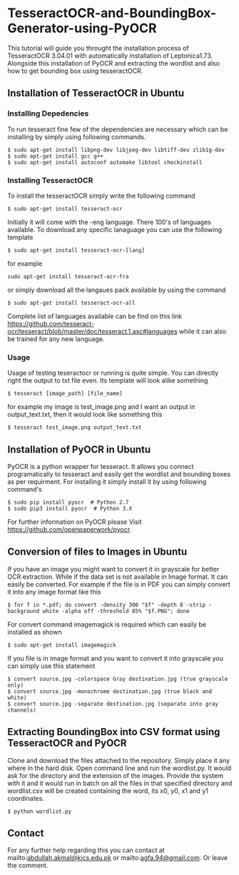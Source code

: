# TesseractOCR-and-BoundingBox-Generator-using-PyOCR
This tutorial will guide you throught the installation process of TesseractOCR 3.04.01 with automatically installation 
of Leptonica1.73. Alongside this installation of PyOCR and extracting the wordlist and also how to get bounding box 
using tesseractOCR. 
## Installation of TesseractOCR in Ubuntu
### Installing Depedencies
To run tesseract fine few of the dependencies are necessary which can be installing by simply using following commands.
```
$ sudo apt-get install libpng-dev libjpeg-dev libtiff-dev zlib1g-dev
$ sudo apt-get install gcc g++
$ sudo apt-get install autoconf automake libtool checkinstall
```
### Installing TesseractOCR
To install the tesseractOCR simply write the following command
```
$ sudo apt-get install tesseract-ocr
```
Initially it will come with the -eng language. There 100's of languages available. To download any specific lanaguage
you can use the following template
```
$ sudo apt-get install tesseract-ocr-[lang]
```
for example
```
sudo apt-get install tesseract-ocr-fra
```
or simply download all the langaues pack available by using the command
```
$ sudo apt-get install tesseract-ocr-all
```
Complete list of languages available can be find on this link https://github.com/tesseract-ocr/tesseract/blob/master/doc/tesseract.1.asc#languages while it can also be trained for any new language.
### Usage
Usage of testing teseractocr or running is quite simple. You can directly right the output to txt file even. Its template will look alike something
```
$ tesseract [image_path] [file_name]
```
for example my image is test_image.png and I want an output in output_text.txt, then it would look like something this
```
$ tesseract test_image.png output_text.txt
```
## Installation of PyOCR in Ubuntu
PyOCR is a python wrapper for tesseract. It allows you connect programatically to 
tesseract and easily get the wordlist and bounding boxes as per requirment. For installing it simply install it by using following command's
```
$ sudo pip install pyocr  # Python 2.7
$ sudo pip3 install pyocr  # Python 3.X
```
For further information on PyOCR please Visit https://github.com/openpaperwork/pyocr. 

## Conversion of files to Images in Ubuntu
If you have an image you might want to convert it in grayscale for better OCR extraction. While if the data set is not available in Image format. It can easily be converted. For example if the file is in PDF you can simply convert it into any image format like this
```
$ for f in *.pdf; do convert -density 300 "$f" -depth 8 -strip -background white -alpha off -threshold 85% "$f.PNG"; done
```
For convert command imagemagick is required which can easily be installed as shown
```
$ sudo apt-get install imagemagick
```
If you file is in image format and you want to convert it into grayscale you can simply use this statement
```
$ convert source.jpg -colorspace Gray destination.jpg (true grayscale only)
$ convert source.jpg -monochrome destination.jpg (true black and white)
$ convert source.jpg -separate destination.jpg (separate into gray channels)
```
## Extracting BoundingBox into CSV format using TesseractOCR and PyOCR
Clone and download the files attached to the repository. Simply place it any where in the hard disk. Open command line and run the wordlist.py. It would ask for the directory and the extension of the images. Provide the system with it and it would run in batch on all the files in that specified directory and wordlist.csv will be created containing the word, its x0, y0, x1 and y1 coordinates.
```
$ python wordlist.py
```
## Contact
For any further help regarding this you can contact at mailto:abdullah.akmal@kics.edu.pk or mailto:agfa.94@gmail.com. Or leave the comment.
